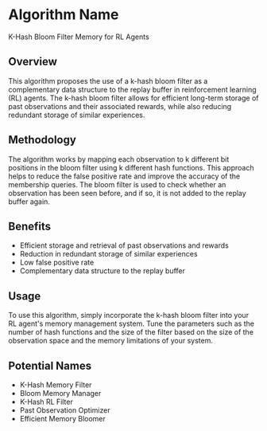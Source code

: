 # Algorithm Name
K-Hash Bloom Filter Memory for RL Agents

## Overview
This algorithm proposes the use of a k-hash bloom filter as a complementary data structure to the replay buffer in reinforcement learning (RL) agents. The k-hash bloom filter allows for efficient long-term storage of past observations and their associated rewards, while also reducing redundant storage of similar experiences.

## Methodology
The algorithm works by mapping each observation to k different bit positions in the bloom filter using k different hash functions. This approach helps to reduce the false positive rate and improve the accuracy of the membership queries. The bloom filter is used to check whether an observation has been seen before, and if so, it is not added to the replay buffer again.

## Benefits
- Efficient storage and retrieval of past observations and rewards
- Reduction in redundant storage of similar experiences
- Low false positive rate
- Complementary data structure to the replay buffer

## Usage
To use this algorithm, simply incorporate the k-hash bloom filter into your RL agent's memory management system. Tune the parameters such as the number of hash functions and the size of the filter based on the size of the observation space and the memory limitations of your system.

## Potential Names
- K-Hash Memory Filter
- Bloom Memory Manager
- K-Hash RL Filter
- Past Observation Optimizer
- Efficient Memory Bloomer
